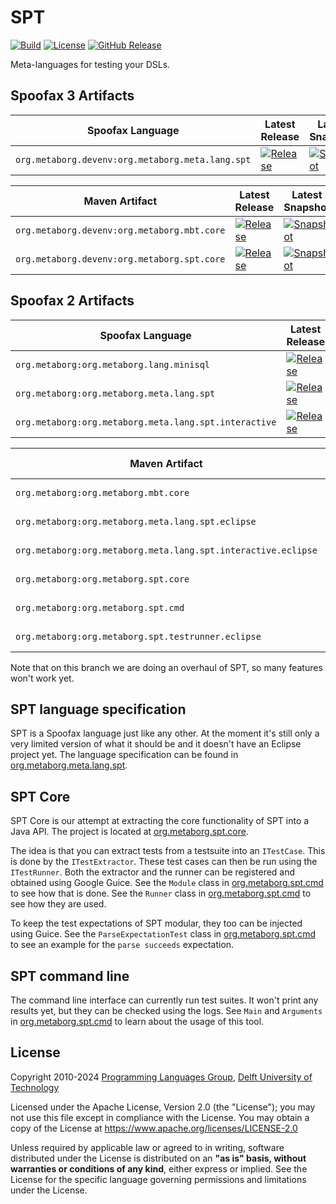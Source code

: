 <!--
!! THIS FILE WAS GENERATED USING repoman !!
Modify `repo.yaml` instead and use `repoman` to update this file
See: https://github.com/metaborg/metaborg-gradle/
-->

# SPT
[![Build][github-badge:build]][github:build]
[![License][license-badge]][license]
[![GitHub Release][github-badge:release]][github:release]

Meta-languages for testing your DSLs.


## Spoofax 3 Artifacts

| Spoofax Language | Latest Release | Latest Snapshot |
|----------|----------------|-----------------|
| `org.metaborg.devenv:org.metaborg.meta.lang.spt` | [![Release][mvn-rel-badge:org.metaborg.devenv:org.metaborg.meta.lang.spt]][mvn:org.metaborg.devenv:org.metaborg.meta.lang.spt] | [![Snapshot][mvn-snap-badge:org.metaborg.devenv:org.metaborg.meta.lang.spt]][mvn:org.metaborg.devenv:org.metaborg.meta.lang.spt] |

| Maven Artifact | Latest Release | Latest Snapshot |
|----------|----------------|-----------------|
| `org.metaborg.devenv:org.metaborg.mbt.core` | [![Release][mvn-rel-badge:org.metaborg.devenv:org.metaborg.mbt.core]][mvn:org.metaborg.devenv:org.metaborg.mbt.core] | [![Snapshot][mvn-snap-badge:org.metaborg.devenv:org.metaborg.mbt.core]][mvn:org.metaborg.devenv:org.metaborg.mbt.core] |
| `org.metaborg.devenv:org.metaborg.spt.core` | [![Release][mvn-rel-badge:org.metaborg.devenv:org.metaborg.spt.core]][mvn:org.metaborg.devenv:org.metaborg.spt.core] | [![Snapshot][mvn-snap-badge:org.metaborg.devenv:org.metaborg.spt.core]][mvn:org.metaborg.devenv:org.metaborg.spt.core] |


## Spoofax 2 Artifacts

| Spoofax Language | Latest Release | Latest Snapshot |
|----------|----------------|-----------------|
| `org.metaborg:org.metaborg.lang.minisql` | [![Release][mvn-rel-badge:org.metaborg:org.metaborg.lang.minisql]][mvn:org.metaborg:org.metaborg.lang.minisql] | [![Snapshot][mvn-snap-badge:org.metaborg:org.metaborg.lang.minisql]][mvn:org.metaborg:org.metaborg.lang.minisql] |
| `org.metaborg:org.metaborg.meta.lang.spt` | [![Release][mvn-rel-badge:org.metaborg:org.metaborg.meta.lang.spt]][mvn:org.metaborg:org.metaborg.meta.lang.spt] | [![Snapshot][mvn-snap-badge:org.metaborg:org.metaborg.meta.lang.spt]][mvn:org.metaborg:org.metaborg.meta.lang.spt] |
| `org.metaborg:org.metaborg.meta.lang.spt.interactive` | [![Release][mvn-rel-badge:org.metaborg:org.metaborg.meta.lang.spt.interactive]][mvn:org.metaborg:org.metaborg.meta.lang.spt.interactive] | [![Snapshot][mvn-snap-badge:org.metaborg:org.metaborg.meta.lang.spt.interactive]][mvn:org.metaborg:org.metaborg.meta.lang.spt.interactive] |

| Maven Artifact | Latest Release | Latest Snapshot |
|----------|----------------|-----------------|
| `org.metaborg:org.metaborg.mbt.core` | [![Release][mvn-rel-badge:org.metaborg:org.metaborg.mbt.core]][mvn:org.metaborg:org.metaborg.mbt.core] | [![Snapshot][mvn-snap-badge:org.metaborg:org.metaborg.mbt.core]][mvn:org.metaborg:org.metaborg.mbt.core] |
| `org.metaborg:org.metaborg.meta.lang.spt.eclipse` | [![Release][mvn-rel-badge:org.metaborg:org.metaborg.meta.lang.spt.eclipse]][mvn:org.metaborg:org.metaborg.meta.lang.spt.eclipse] | [![Snapshot][mvn-snap-badge:org.metaborg:org.metaborg.meta.lang.spt.eclipse]][mvn:org.metaborg:org.metaborg.meta.lang.spt.eclipse] |
| `org.metaborg:org.metaborg.meta.lang.spt.interactive.eclipse` | [![Release][mvn-rel-badge:org.metaborg:org.metaborg.meta.lang.spt.interactive.eclipse]][mvn:org.metaborg:org.metaborg.meta.lang.spt.interactive.eclipse] | [![Snapshot][mvn-snap-badge:org.metaborg:org.metaborg.meta.lang.spt.interactive.eclipse]][mvn:org.metaborg:org.metaborg.meta.lang.spt.interactive.eclipse] |
| `org.metaborg:org.metaborg.spt.core` | [![Release][mvn-rel-badge:org.metaborg:org.metaborg.spt.core]][mvn:org.metaborg:org.metaborg.spt.core] | [![Snapshot][mvn-snap-badge:org.metaborg:org.metaborg.spt.core]][mvn:org.metaborg:org.metaborg.spt.core] |
| `org.metaborg:org.metaborg.spt.cmd` | [![Release][mvn-rel-badge:org.metaborg:org.metaborg.spt.cmd]][mvn:org.metaborg:org.metaborg.spt.cmd] | [![Snapshot][mvn-snap-badge:org.metaborg:org.metaborg.spt.cmd]][mvn:org.metaborg:org.metaborg.spt.cmd] |
| `org.metaborg:org.metaborg.spt.testrunner.eclipse` | [![Release][mvn-rel-badge:org.metaborg:org.metaborg.spt.testrunner.eclipse]][mvn:org.metaborg:org.metaborg.spt.testrunner.eclipse] | [![Snapshot][mvn-snap-badge:org.metaborg:org.metaborg.spt.testrunner.eclipse]][mvn:org.metaborg:org.metaborg.spt.testrunner.eclipse] |


Note that on this branch we are doing an overhaul of SPT, so many features won't work yet.

## SPT language specification
SPT is a Spoofax language just like any other.
At the moment it's still only a very limited version of what it should be and it doesn't have an Eclipse project yet.
The language specification can be found in [org.metaborg.meta.lang.spt](org.metaborg.meta.lang.spt).

## SPT Core
SPT Core is our attempt at extracting the core functionality of SPT into a Java API.
The project is located at [org.metaborg.spt.core](org.metaborg.spt.core).

The idea is that you can extract tests from a testsuite into an `ITestCase`.
This is done by the `ITestExtractor`.
These test cases can then be run using the `ITestRunner`.
Both the extractor and the runner can be registered and obtained using Google Guice.
See the `Module` class in [org.metaborg.spt.cmd](org.metaborg.spt.cmd) to see how that is done.
See the `Runner` class in [org.metaborg.spt.cmd](org.metaborg.spt.cmd) to see how they are used.

To keep the test expectations of SPT modular,
they too can be injected using Guice.
See the `ParseExpectationTest` class in [org.metaborg.spt.cmd](org.metaborg.spt.cmd) to see an example for the `parse succeeds` expectation.

## SPT command line
The command line interface can currently run test suites.
It won't print any results yet, but they can be checked using the logs.
See `Main` and `Arguments` in [org.metaborg.spt.cmd](org.metaborg.spt.cmd) to learn about the usage of this tool.


## License
Copyright 2010-2024 [Programming Languages Group](https://pl.ewi.tudelft.nl/), [Delft University of Technology](https://www.tudelft.nl/)

Licensed under the Apache License, Version 2.0 (the "License"); you may not use this file except in compliance with the License. You may obtain a copy of the License at <https://www.apache.org/licenses/LICENSE-2.0>

Unless required by applicable law or agreed to in writing, software distributed under the License is distributed on an **"as is" basis, without warranties or conditions of any kind**, either express or implied. See the License for the specific language governing permissions and limitations under the License.

[github-badge:build]: https://img.shields.io/github/actions/workflow/status/metaborg/spt/build.yaml
[github:build]: https://github.com/metaborg/spt/actions
[license-badge]: https://img.shields.io/github/license/metaborg/spt
[license]: https://github.com/metaborg/spt/blob/master/LICENSE.md
[github-badge:release]: https://img.shields.io/github/v/release/metaborg/spt?display_name=release
[github:release]: https://github.com/metaborg/spt/releases
[mvn:org.metaborg.devenv:org.metaborg.mbt.core]: https://artifacts.metaborg.org/#nexus-search;gav~org.metaborg.devenv~org.metaborg.mbt.core~~~
[mvn:org.metaborg.devenv:org.metaborg.meta.lang.spt]: https://artifacts.metaborg.org/#nexus-search;gav~org.metaborg.devenv~org.metaborg.meta.lang.spt~~~
[mvn:org.metaborg.devenv:org.metaborg.spt.core]: https://artifacts.metaborg.org/#nexus-search;gav~org.metaborg.devenv~org.metaborg.spt.core~~~
[mvn:org.metaborg:org.metaborg.lang.minisql]: https://artifacts.metaborg.org/#nexus-search;gav~org.metaborg~org.metaborg.lang.minisql~~~
[mvn:org.metaborg:org.metaborg.mbt.core]: https://artifacts.metaborg.org/#nexus-search;gav~org.metaborg~org.metaborg.mbt.core~~~
[mvn:org.metaborg:org.metaborg.meta.lang.spt]: https://artifacts.metaborg.org/#nexus-search;gav~org.metaborg~org.metaborg.meta.lang.spt~~~
[mvn:org.metaborg:org.metaborg.meta.lang.spt.eclipse]: https://artifacts.metaborg.org/#nexus-search;gav~org.metaborg~org.metaborg.meta.lang.spt.eclipse~~~
[mvn:org.metaborg:org.metaborg.meta.lang.spt.interactive]: https://artifacts.metaborg.org/#nexus-search;gav~org.metaborg~org.metaborg.meta.lang.spt.interactive~~~
[mvn:org.metaborg:org.metaborg.meta.lang.spt.interactive.eclipse]: https://artifacts.metaborg.org/#nexus-search;gav~org.metaborg~org.metaborg.meta.lang.spt.interactive.eclipse~~~
[mvn:org.metaborg:org.metaborg.spt.cmd]: https://artifacts.metaborg.org/#nexus-search;gav~org.metaborg~org.metaborg.spt.cmd~~~
[mvn:org.metaborg:org.metaborg.spt.core]: https://artifacts.metaborg.org/#nexus-search;gav~org.metaborg~org.metaborg.spt.core~~~
[mvn:org.metaborg:org.metaborg.spt.testrunner.eclipse]: https://artifacts.metaborg.org/#nexus-search;gav~org.metaborg~org.metaborg.spt.testrunner.eclipse~~~
[mvn-rel-badge:org.metaborg.devenv:org.metaborg.mbt.core]: https://img.shields.io/nexus/r/org.metaborg.devenv/org.metaborg.mbt.core?server=https%3A%2F%2Fartifacts.metaborg.org&label=%20
[mvn-rel-badge:org.metaborg.devenv:org.metaborg.meta.lang.spt]: https://img.shields.io/nexus/r/org.metaborg.devenv/org.metaborg.meta.lang.spt?server=https%3A%2F%2Fartifacts.metaborg.org&label=%20
[mvn-rel-badge:org.metaborg.devenv:org.metaborg.spt.core]: https://img.shields.io/nexus/r/org.metaborg.devenv/org.metaborg.spt.core?server=https%3A%2F%2Fartifacts.metaborg.org&label=%20
[mvn-rel-badge:org.metaborg:org.metaborg.lang.minisql]: https://img.shields.io/nexus/r/org.metaborg/org.metaborg.lang.minisql?server=https%3A%2F%2Fartifacts.metaborg.org&label=%20
[mvn-rel-badge:org.metaborg:org.metaborg.mbt.core]: https://img.shields.io/nexus/r/org.metaborg/org.metaborg.mbt.core?server=https%3A%2F%2Fartifacts.metaborg.org&label=%20
[mvn-rel-badge:org.metaborg:org.metaborg.meta.lang.spt]: https://img.shields.io/nexus/r/org.metaborg/org.metaborg.meta.lang.spt?server=https%3A%2F%2Fartifacts.metaborg.org&label=%20
[mvn-rel-badge:org.metaborg:org.metaborg.meta.lang.spt.eclipse]: https://img.shields.io/nexus/r/org.metaborg/org.metaborg.meta.lang.spt.eclipse?server=https%3A%2F%2Fartifacts.metaborg.org&label=%20
[mvn-rel-badge:org.metaborg:org.metaborg.meta.lang.spt.interactive]: https://img.shields.io/nexus/r/org.metaborg/org.metaborg.meta.lang.spt.interactive?server=https%3A%2F%2Fartifacts.metaborg.org&label=%20
[mvn-rel-badge:org.metaborg:org.metaborg.meta.lang.spt.interactive.eclipse]: https://img.shields.io/nexus/r/org.metaborg/org.metaborg.meta.lang.spt.interactive.eclipse?server=https%3A%2F%2Fartifacts.metaborg.org&label=%20
[mvn-rel-badge:org.metaborg:org.metaborg.spt.cmd]: https://img.shields.io/nexus/r/org.metaborg/org.metaborg.spt.cmd?server=https%3A%2F%2Fartifacts.metaborg.org&label=%20
[mvn-rel-badge:org.metaborg:org.metaborg.spt.core]: https://img.shields.io/nexus/r/org.metaborg/org.metaborg.spt.core?server=https%3A%2F%2Fartifacts.metaborg.org&label=%20
[mvn-rel-badge:org.metaborg:org.metaborg.spt.testrunner.eclipse]: https://img.shields.io/nexus/r/org.metaborg/org.metaborg.spt.testrunner.eclipse?server=https%3A%2F%2Fartifacts.metaborg.org&label=%20
[mvn-snap-badge:org.metaborg.devenv:org.metaborg.mbt.core]: https://img.shields.io/nexus/s/org.metaborg.devenv/org.metaborg.mbt.core?server=https%3A%2F%2Fartifacts.metaborg.org&label=%20
[mvn-snap-badge:org.metaborg.devenv:org.metaborg.meta.lang.spt]: https://img.shields.io/nexus/s/org.metaborg.devenv/org.metaborg.meta.lang.spt?server=https%3A%2F%2Fartifacts.metaborg.org&label=%20
[mvn-snap-badge:org.metaborg.devenv:org.metaborg.spt.core]: https://img.shields.io/nexus/s/org.metaborg.devenv/org.metaborg.spt.core?server=https%3A%2F%2Fartifacts.metaborg.org&label=%20
[mvn-snap-badge:org.metaborg:org.metaborg.lang.minisql]: https://img.shields.io/nexus/s/org.metaborg/org.metaborg.lang.minisql?server=https%3A%2F%2Fartifacts.metaborg.org&label=%20
[mvn-snap-badge:org.metaborg:org.metaborg.mbt.core]: https://img.shields.io/nexus/s/org.metaborg/org.metaborg.mbt.core?server=https%3A%2F%2Fartifacts.metaborg.org&label=%20
[mvn-snap-badge:org.metaborg:org.metaborg.meta.lang.spt]: https://img.shields.io/nexus/s/org.metaborg/org.metaborg.meta.lang.spt?server=https%3A%2F%2Fartifacts.metaborg.org&label=%20
[mvn-snap-badge:org.metaborg:org.metaborg.meta.lang.spt.eclipse]: https://img.shields.io/nexus/s/org.metaborg/org.metaborg.meta.lang.spt.eclipse?server=https%3A%2F%2Fartifacts.metaborg.org&label=%20
[mvn-snap-badge:org.metaborg:org.metaborg.meta.lang.spt.interactive]: https://img.shields.io/nexus/s/org.metaborg/org.metaborg.meta.lang.spt.interactive?server=https%3A%2F%2Fartifacts.metaborg.org&label=%20
[mvn-snap-badge:org.metaborg:org.metaborg.meta.lang.spt.interactive.eclipse]: https://img.shields.io/nexus/s/org.metaborg/org.metaborg.meta.lang.spt.interactive.eclipse?server=https%3A%2F%2Fartifacts.metaborg.org&label=%20
[mvn-snap-badge:org.metaborg:org.metaborg.spt.cmd]: https://img.shields.io/nexus/s/org.metaborg/org.metaborg.spt.cmd?server=https%3A%2F%2Fartifacts.metaborg.org&label=%20
[mvn-snap-badge:org.metaborg:org.metaborg.spt.core]: https://img.shields.io/nexus/s/org.metaborg/org.metaborg.spt.core?server=https%3A%2F%2Fartifacts.metaborg.org&label=%20
[mvn-snap-badge:org.metaborg:org.metaborg.spt.testrunner.eclipse]: https://img.shields.io/nexus/s/org.metaborg/org.metaborg.spt.testrunner.eclipse?server=https%3A%2F%2Fartifacts.metaborg.org&label=%20
